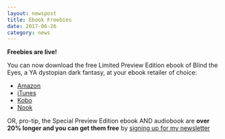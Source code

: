 ```yaml
---
layout: newspost
title: Ebook Freebies
date: 2017-06-26
category: news
---
```


**Freebies are live!**

You can now download the free Limited Preview Edition ebook of Blind the Eyes, a YA dystopian dark fantasy, at your ebook retailer of choice:

* [Amazon](https://goo.gl/nstVEs)
* [iTunes](https://goo.gl/Fvcou7)
* [Kobo](https://goo.gl/dstx73)
* [Nook](https://goo.gl/t13tgs)

OR, pro-tip, the Special Preview Edition ebook AND audiobook are **over 20% longer and you can get them free** by [signing up for my newsletter](http://eepurl.com/cSevwn)
